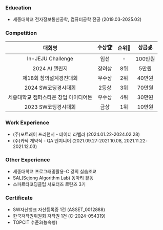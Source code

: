 ### Education
- 세종대학교 전자정보통신공학, 컴퓨터공학 전공 (2019.03-2025.02)

### Competition
|**대회명**|**수상🏆**|**순위🥇**|**상금💰**|
|:--:|:--:|:--:|:--:|
|In-JEJU Challenge|입선|-|100만원|
|2024 AI 챌린지|장려상|8위|5만원|
|제18회 창의설계경진대회|우수상|2위|40만원|
|2024 SW코딩경시대회|2등상|3위|70만원|
|세종대학교 캠퍼스타운 창업 아이디어톤|우수상|4위|30만원|
|2023 SW코딩경시대회|금상|1위|10만원|

### Work Experience
- (주)포트래이 프리랜서 - 데이터 라벨러 (2024.01.22-2024.02.28)
- (주)카닥 계약직 - QA 엔지니어 (2021.09.27-2021.10.08, 2021.11.22-2021.12.03) 

### Other Experience
- 세종대학교 프로그래밍활용-C 강의 실습조교
- SAL(Sejong Algorithm Lab) 동아리 활동
- 스파르타코딩클럽 서포터즈 르탄즈 3기

### Certificate
- SW자산뱅크 자산등록증 1건 (ASSET_0012888)
- 한국저작권위원회 저작권 1건 (C-2024-054319)
- TOPCIT 수준3(능숙형)
